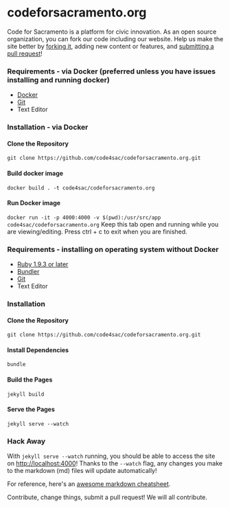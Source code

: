 codeforsacramento.org
=====================

Code for Sacramento is a platform for civic innovation. As an open source organization, you can fork our code including our website. Help us make the site better by [forking it](https://help.github.com/articles/fork-a-repo/), adding new content or features, and [submitting a pull request](https://help.github.com/articles/creating-a-pull-request/)!

### Requirements - via Docker (preferred unless you have issues installing and running docker)
* [Docker](https://docs.docker.com/install/)
* [Git](https://git-scm.com/downloads)
* Text Editor

### Installation - via Docker

#### Clone the Repository
`git clone https://github.com/code4sac/codeforsacramento.org.git`

#### Build docker image
`docker build . -t code4sac/codeforsacramento.org`

#### Run Docker image
`docker run -it -p 4000:4000 -v $(pwd):/usr/src/app code4sac/codeforsacramento.org`
Keep this tab open and running while you are viewing/editing.  Press ctrl + c to exit when you are finished.


### Requirements - installing on operating system without Docker
* [Ruby 1.9.3 or later](https://www.ruby-lang.org/en/documentation/installation/)
* [Bundler](http://bundler.io/)
* [Git](https://git-scm.com/downloads)
* Text Editor

### Installation

#### Clone the Repository
`git clone https://github.com/code4sac/codeforsacramento.org.git`

#### Install Dependencies
`bundle`

#### Build the Pages
`jekyll build`

#### Serve the Pages
`jekyll serve --watch`

### Hack Away

With `jekyll serve --watch` running, you should be able to access the site on [http://localhost:4000](http://localhost:4000)! Thanks to the `--watch` flag, any changes you make to the markdown (md) files will update automatically! 

For reference, here's an [awesome markdown cheatsheet](https://github.com/adam-p/markdown-here/wiki/Markdown-Cheatsheet).

Contribute, change things, submit a pull request! We will all contribute.
